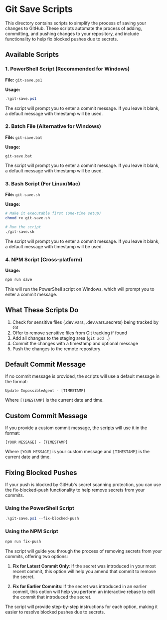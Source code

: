 # Git Save Scripts

This directory contains scripts to simplify the process of saving your changes to GitHub. These scripts automate the process of adding, committing, and pushing changes to your repository, and include functionality to help fix blocked pushes due to secrets.

## Available Scripts

### 1. PowerShell Script (Recommended for Windows)

**File:** `git-save.ps1`

**Usage:**
```powershell
.\git-save.ps1
```

The script will prompt you to enter a commit message. If you leave it blank, a default message with timestamp will be used.

### 2. Batch File (Alternative for Windows)

**File:** `git-save.bat`

**Usage:**
```batch
git-save.bat
```

The script will prompt you to enter a commit message. If you leave it blank, a default message with timestamp will be used.

### 3. Bash Script (For Linux/Mac)

**File:** `git-save.sh`

**Usage:**
```bash
# Make it executable first (one-time setup)
chmod +x git-save.sh

# Run the script
./git-save.sh
```

The script will prompt you to enter a commit message. If you leave it blank, a default message with timestamp will be used.

### 4. NPM Script (Cross-platform)

**Usage:**
```bash
npm run save
```

This will run the PowerShell script on Windows, which will prompt you to enter a commit message.

## What These Scripts Do

1. Check for sensitive files (.dev.vars, .dev.vars.secrets) being tracked by Git
2. Offer to remove sensitive files from Git tracking if found
3. Add all changes to the staging area (`git add .`)
4. Commit the changes with a timestamp and optional message
5. Push the changes to the remote repository

## Default Commit Message

If no commit message is provided, the scripts will use a default message in the format:
```
Update ImpossibleAgent - [TIMESTAMP]
```

Where `[TIMESTAMP]` is the current date and time.

## Custom Commit Message

If you provide a custom commit message, the scripts will use it in the format:
```
[YOUR MESSAGE] - [TIMESTAMP]
```

Where `[YOUR MESSAGE]` is your custom message and `[TIMESTAMP]` is the current date and time.

## Fixing Blocked Pushes

If your push is blocked by GitHub's secret scanning protection, you can use the fix-blocked-push functionality to help remove secrets from your commits.

### Using the PowerShell Script

```powershell
.\git-save.ps1 --fix-blocked-push
```

### Using the NPM Script

```bash
npm run fix-push
```

The script will guide you through the process of removing secrets from your commits, offering two options:

1. **Fix for Latest Commit Only**: If the secret was introduced in your most recent commit, this option will help you amend that commit to remove the secret.

2. **Fix for Earlier Commits**: If the secret was introduced in an earlier commit, this option will help you perform an interactive rebase to edit the commit that introduced the secret.

The script will provide step-by-step instructions for each option, making it easier to resolve blocked pushes due to secrets.
